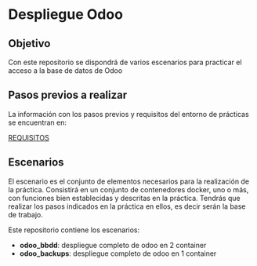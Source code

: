# Despliegue Odoo

## Objetivo

Con este repositorio se dispondrá de varios escenarios para practicar el acceso a la base de datos de Odoo

## Pasos previos a realizar

La información con los pasos previos y requisitos del entorno de prácticas se encuentran en:

[REQUISITOS](https://github.com/javierfp-isc/sxe_requisitos)

## Escenarios

El escenario es el conjunto de elementos necesarios para la realización de la práctica. Consistirá en un conjunto de contenedores docker, uno o más, con funciones bien establecidas y descritas en la práctica. Tendrás que realizar los pasos indicados en la práctica en ellos, es decir serán la base de trabajo.

Este repositorio contiene los escenarios:

- **odoo_bbdd**: despliegue completo de odoo en 2 container
- **odoo_backups**: despliegue completo de odoo en 1 container

